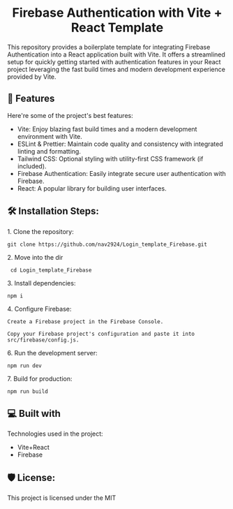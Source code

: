 <h1 align="center" id="title">Firebase Authentication with Vite + React Template</h1>

<p id="description">This repository provides a boilerplate template for integrating Firebase Authentication into a React application built with Vite. It offers a streamlined setup for quickly getting started with authentication features in your React project leveraging the fast build times and modern development experience provided by Vite.</p>

  
  
<h2>🧐 Features</h2>

Here're some of the project's best features:

*   Vite: Enjoy blazing fast build times and a modern development environment with Vite.
*   ESLint & Prettier: Maintain code quality and consistency with integrated linting and formatting.
*   Tailwind CSS: Optional styling with utility-first CSS framework (if included).
*   Firebase Authentication: Easily integrate secure user authentication with Firebase.
*   React: A popular library for building user interfaces.

<h2>🛠️ Installation Steps:</h2>

<p>1. Clone the repository:</p>

```
git clone https://github.com/nav2924/Login_template_Firebase.git      
```

<p>2. Move into the dir</p>

```
 cd Login_template_Firebase
```

<p>3. Install dependencies:</p>

```
npm i
```

<p>4. Configure Firebase:</p>

```
Create a Firebase project in the Firebase Console.
```

```
Copy your Firebase project's configuration and paste it into src/firebase/config.js.
```

<p>6. Run the development server:</p>

```
npm run dev
```

<p>7. Build for production:</p>

```
npm run build
```

  
  
<h2>💻 Built with</h2>

Technologies used in the project:

*   Vite+React
*   Firebase

<h2>🛡️ License:</h2>

This project is licensed under the MIT
